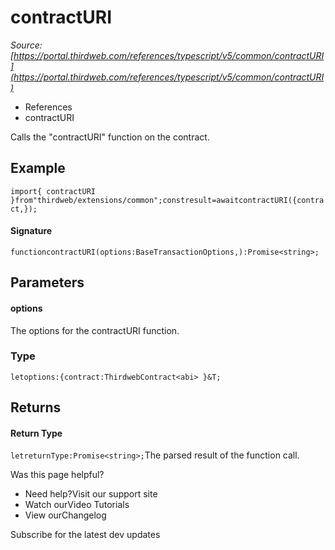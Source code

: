 # contractURI

*Source: [https://portal.thirdweb.com/references/typescript/v5/common/contractURI](https://portal.thirdweb.com/references/typescript/v5/common/contractURI)*

* References
* contractURI

Calls the "contractURI" function on the contract.

## Example

`import{ contractURI }from"thirdweb/extensions/common";constresult=awaitcontractURI({contract,});`
#### Signature

`functioncontractURI(options:BaseTransactionOptions,):Promise<string>;`
## Parameters

#### options

The options for the contractURI function.

### Type

`letoptions:{contract:ThirdwebContract<abi> }&T;`
## Returns

#### Return Type

`letreturnType:Promise<string>;`The parsed result of the function call.

Was this page helpful?

* Need help?Visit our support site
* Watch ourVideo Tutorials
* View ourChangelog

Subscribe for the latest dev updates

